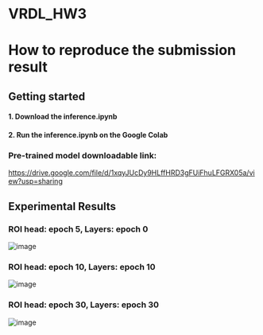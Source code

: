 # VRDL_HW3
# How to reproduce the submission result

## Getting started

#### 1. Download the inference.ipynb
#### 2. Run the inference.ipynb on the Google Colab

### Pre-trained model downloadable link:
https://drive.google.com/file/d/1xqyJUcDy9HLffHRD3gFUiFhuLFGRX05a/view?usp=sharing

## Experimental Results
### ROI head: epoch 5, Layers: epoch 0
![image](https://github.com/Mintair/VRDL_HW3/blob/main/results/epoch5.png)

### ROI head: epoch 10, Layers: epoch 10
![image](https://github.com/Mintair/VRDL_HW3/blob/main/results/epoch20.png)


### ROI head: epoch 30, Layers: epoch 30
![image](https://github.com/Mintair/VRDL_HW3/blob/main/results/epoch60.png)

